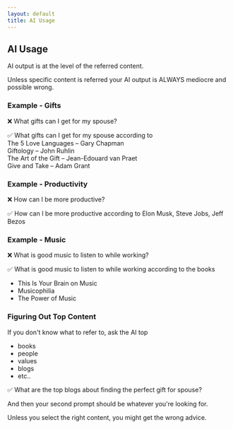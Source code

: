 ```yaml
---
layout: default
title: AI Usage
---
```


## AI Usage

AI output is at the level of the referred content.

Unless specific content is referred your AI output is ALWAYS mediocre and possible wrong.

### Example - Gifts
❌ What gifts can I get for my spouse?


✅ What gifts can I get for my spouse according to  
The 5 Love Languages – Gary Chapman  
Giftology – John Ruhlin  
The Art of the Gift – Jean-Edouard van Praet  
Give and Take – Adam Grant  

### Example - Productivity
❌ How can I be more productive?  

✅ How can I be more productive according to Elon Musk, Steve Jobs, Jeff Bezos  


### Example - Music
❌ What is good music to listen to while working?  

✅ What is good music to listen to while working according to the books  
- This Is Your Brain on Music  
- Musicophilia  
- The Power of Music  

### Figuring Out Top Content

If you don't know what to refer to, ask the AI top 
- books  
- people  
- values  
- blogs  
- etc..  
  
✅ What are the top blogs about finding the perfect gift for spouse?

And then your second prompt should be whatever you're looking for.   

Unless you select the right content, you might get the wrong advice.  